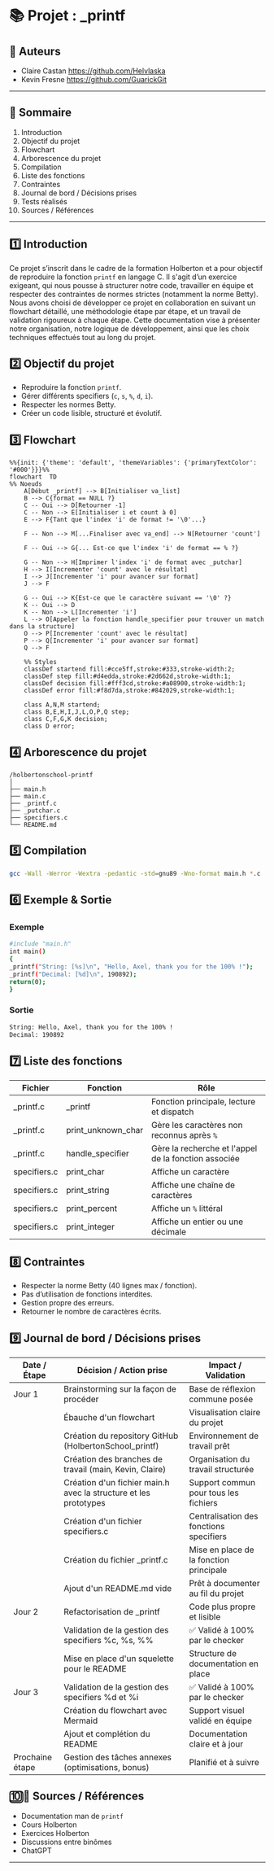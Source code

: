 # 📚 Projet : \_printf

## 📝 Auteurs

- Claire Castan https://github.com/Helvlaska
- Kevin Fresne https://github.com/GuarickGit

---

## 📖 Sommaire

1. Introduction
2. Objectif du projet
3. Flowchart
4. Arborescence du projet
5. Compilation
6. Liste des fonctions
7. Contraintes
8. Journal de bord / Décisions prises
9. Tests réalisés
10. Sources / Références

---

## 1️⃣ Introduction

Ce projet s’inscrit dans le cadre de la formation Holberton et a pour objectif de reproduire la fonction `printf` en langage C. Il s'agit d’un exercice exigeant, qui nous pousse à structurer notre code, travailler en équipe et respecter des contraintes de normes strictes (notamment la norme Betty). Nous avons choisi de développer ce projet en collaboration en suivant un flowchart détaillé, une méthodologie étape par étape, et un travail de validation rigoureux à chaque étape. Cette documentation vise à présenter notre organisation, notre logique de développement, ainsi que les choix techniques effectués tout au long du projet.

## 2️⃣ Objectif du projet

- Reproduire la fonction `printf`.
- Gérer différents specifiers (`c`, `s`, `%`, `d`, `i`).
- Respecter les normes Betty.
- Créer un code lisible, structuré et évolutif.

## 3️⃣ Flowchart

```mermaid
%%{init: {'theme': 'default', 'themeVariables': {'primaryTextColor': '#000'}}}%%
flowchart  TD
%% Noeuds
    A[Début _printf] --> B[Initialiser va_list]
    B --> C{format == NULL ?}
    C -- Oui --> D[Retourner -1]
    C -- Non --> E[Initialiser i et count à 0]
    E --> F{Tant que l'index 'i' de format != '\0'...}

    F -- Non --> M[...Finaliser avec va_end] --> N[Retourner 'count']

    F -- Oui --> G{... Est-ce que l'index 'i' de format == % ?}

    G -- Non --> H[Imprimer l'index 'i' de format avec _putchar]
    H --> I[Incrementer 'count' avec le résultat]
    I --> J[Incrementer 'i' pour avancer sur format]
    J --> F

    G -- Oui --> K{Est-ce que le caractère suivant == '\0' ?}
    K -- Oui --> D
    K -- Non --> L[Incrementer 'i']
    L --> O[Appeler la fonction handle_specifier pour trouver un match dans la structure]
    O --> P[Incrementer 'count' avec le résultat]
    P --> Q[Incrementer 'i' pour avancer sur format]
    Q --> F

    %% Styles
    classDef startend fill:#cce5ff,stroke:#333,stroke-width:2;
    classDef step fill:#d4edda,stroke:#2d662d,stroke-width:1;
    classDef decision fill:#fff3cd,stroke:#a08900,stroke-width:1;
    classDef error fill:#f8d7da,stroke:#842029,stroke-width:1;

    class A,N,M startend;
    class B,E,H,I,J,L,O,P,Q step;
    class C,F,G,K decision;
    class D error;
```

## 4️⃣ Arborescence du projet

```
/holbertonschool-printf
│
├── main.h
├── main.c
├── _printf.c
├── _putchar.c
├── specifiers.c
└── README.md
```

## 5️⃣ Compilation

```bash
gcc -Wall -Werror -Wextra -pedantic -std=gnu89 -Wno-format main.h *.c
```

## 6️⃣ Exemple & Sortie

### Exemple
```bash
#include "main.h"
int main()
{
_printf("String: [%s]\n", "Hello, Axel, thank you for the 100% !");
_printf("Decimal: [%d]\n", 190892);
return(0);
}
```

### Sortie

```bash
String: Hello, Axel, thank you for the 100% !
Decimal: 190892
```

## 7️⃣ Liste des fonctions

| Fichier             | Fonction             | Rôle                                                 |
| ------------------- | -------------------- | ---------------------------------------------------- |
| _printf.c           | _printf             | Fonction principale, lecture et dispatch             |
| _printf.c           | print_unknown_char   | Gère les caractères non reconnus après `%`           |
| _printf.c           | handle_specifier     | Gère la recherche et l'appel de la fonction associée |
| specifiers.c        | print_char           | Affiche un caractère                                 |
| specifiers.c        | print_string         | Affiche une chaîne de caractères                     |
| specifiers.c        | print_percent        | Affiche un `%` littéral                              |
| specifiers.c        | print_integer        | Affiche un entier ou une décimale                              |

## 8️⃣ Contraintes

- Respecter la norme Betty (40 lignes max / fonction).
- Pas d’utilisation de fonctions interdites.
- Gestion propre des erreurs.
- Retourner le nombre de caractères écrits.

## 9️⃣ Journal de bord / Décisions prises

| Date / Étape | Décision / Action prise | Impact / Validation |
| ------------ | ----------------------- | ------------------- |
| Jour 1 | Brainstorming sur la façon de procéder | Base de réflexion commune posée |
| | Ébauche d'un flowchart | Visualisation claire du projet |
| | Création du repository GitHub (HolbertonSchool_printf) | Environnement de travail prêt |
| | Création des branches de travail (main, Kevin, Claire) | Organisation du travail structurée |
| | Création d'un fichier main.h avec la structure et les prototypes | Support commun pour tous les fichiers |
| | Création d'un fichier specifiers.c | Centralisation des fonctions specifiers |
| | Création du fichier _printf.c | Mise en place de la fonction principale |
| | Ajout d'un README.md vide | Prêt à documenter au fil du projet |
| Jour 2 | Refactorisation de _printf | Code plus propre et lisible |
| | Validation de la gestion des specifiers %c, %s, %% | ✅ Validé à 100% par le checker |
| | Mise en place d'un squelette pour le README | Structure de documentation en place |
| Jour 3 | Validation de la gestion des specifiers %d et %i | ✅ Validé à 100% par le checker |
| | Création du flowchart avec Mermaid | Support visuel validé en équipe |
| | Ajout et complétion du README | Documentation claire et à jour |
| Prochaine étape | Gestion des tâches annexes (optimisations, bonus) | Planifié et à suivre |


## 🔟🔗 Sources / Références

- Documentation man de `printf`
- Cours Holberton
- Exercices Holberton
- Discussions entre binômes
- ChatGPT

---
